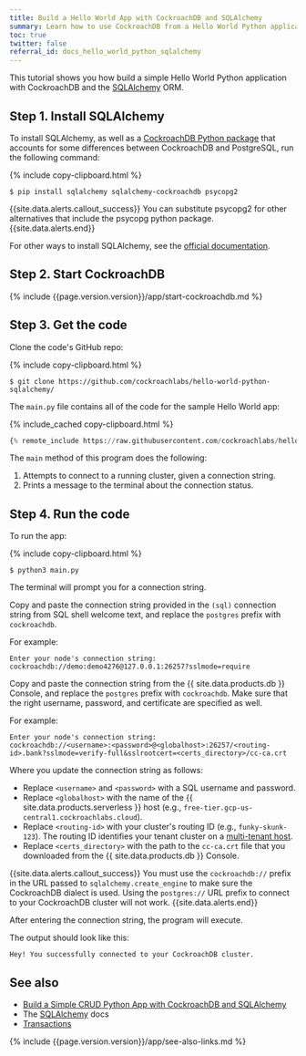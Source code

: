 ```yaml
---
title: Build a Hello World App with CockroachDB and SQLAlchemy
summary: Learn how to use CockroachDB from a Hello World Python application with SQLAlchemy.
toc: true
twitter: false
referral_id: docs_hello_world_python_sqlalchemy
---
```


This tutorial shows you how build a simple Hello World Python application with CockroachDB and the [SQLAlchemy](https://docs.sqlalchemy.org/en/latest/) ORM.

## Step 1. Install SQLAlchemy

To install SQLAlchemy, as well as a [CockroachDB Python package](https://github.com/cockroachdb/sqlalchemy-cockroachdb) that accounts for some differences between CockroachDB and PostgreSQL, run the following command:

{% include copy-clipboard.html %}
~~~ shell
$ pip install sqlalchemy sqlalchemy-cockroachdb psycopg2
~~~

{{site.data.alerts.callout_success}}
You can substitute psycopg2 for other alternatives that include the psycopg python package.
{{site.data.alerts.end}}

For other ways to install SQLAlchemy, see the [official documentation](http://docs.sqlalchemy.org/en/latest/intro.html#installation-guide).

## Step 2. Start CockroachDB

{% include {{page.version.version}}/app/start-cockroachdb.md %}

## Step 3. Get the code

Clone the code's GitHub repo:

{% include copy-clipboard.html %}
~~~ shell
$ git clone https://github.com/cockroachlabs/hello-world-python-sqlalchemy/
~~~

The `main.py` file contains all of the code for the sample Hello World app:

{% include_cached copy-clipboard.html %}
~~~ python
{% remote_include https://raw.githubusercontent.com/cockroachlabs/hello-world-python-sqlalchemy/main/main.py %}
~~~

The `main` method of this program does the following:

1. Attempts to connect to a running cluster, given a connection string.
2. Prints a message to the terminal about the connection status.

## Step 4. Run the code

To run the app:

{% include copy-clipboard.html %}
~~~ shell
$ python3 main.py
~~~

The terminal will prompt you for a connection string.

<section class="filter-content" markdown="1" data-scope="local">

Copy and paste the connection string provided in the `(sql)` connection string from SQL shell welcome text, and replace the `postgres` prefix with `cockroachdb`.

For example:

~~~
Enter your node's connection string:
cockroachdb://demo:demo4276@127.0.0.1:26257?sslmode=require
~~~

</section>

<section class="filter-content" markdown="1" data-scope="cockroachcloud">

Copy and paste the connection string from the {{ site.data.products.db }} Console, and replace the `postgres` prefix with `cockroachdb`. Make sure that the right username, password, and certificate are specified as well.

For example:

~~~
Enter your node's connection string:
cockroachdb://<username>:<password>@<globalhost>:26257/<routing-id>.bank?sslmode=verify-full&sslrootcert=<certs_directory>/cc-ca.crt
~~~

Where you update the connection string as follows:

- Replace `<username>` and `<password>` with a SQL username and password.
- Replace `<globalhost>` with the name of the {{ site.data.products.serverless }} host (e.g., `free-tier.gcp-us-central1.cockroachlabs.cloud`).
- Replace `<routing-id>` with your cluster's routing ID (e.g., `funky-skunk-123`). The routing ID identifies your tenant cluster on a [multi-tenant host](../cockroachcloud/architecture.html#architecture).
- Replace `<certs_directory>` with the path to the `cc-ca.crt` file that you downloaded from the {{ site.data.products.db }} Console.

</section>

{{site.data.alerts.callout_success}}
You must use the `cockroachdb://` prefix in the URL passed to `sqlalchemy.create_engine` to make sure the CockroachDB dialect is used. Using the `postgres://` URL prefix to connect to your CockroachDB cluster will not work.
{{site.data.alerts.end}}

After entering the connection string, the program will execute.

The output should look like this:

~~~
Hey! You successfully connected to your CockroachDB cluster.
~~~


## See also

- [Build a Simple CRUD Python App with CockroachDB and SQLAlchemy](build-a-python-app-with-cockroachdb-sqlalchemy.html)
- The [SQLAlchemy](https://docs.sqlalchemy.org/en/latest/) docs
- [Transactions](transactions.html)

{% include {{page.version.version}}/app/see-also-links.md %}

<!-- Reference Links -->

[session.flush]: https://docs.sqlalchemy.org/en/latest/orm/session_api.html#sqlalchemy.orm.session.Session.flush
[session]: https://docs.sqlalchemy.org/en/latest/orm/session.html
